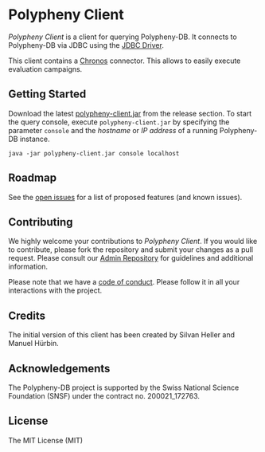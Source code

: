# Polypheny Client

_Polypheny Client_ is a client for querying Polypheny-DB. It connects to Polypheny-DB via JDBC using the [JDBC Driver](https://github.com/polypheny/Polypheny-JDBC-Driver).

This client contains a [Chronos](https://github.com/chronos-eaas) connector. This allows to easily execute evaluation campaigns.


## Getting Started ##
Download the latest [polypheny-client.jar](https://github.com/polypheny/Polypheny-Client/releases/latest) from the release section. 
To start the query console, execute `polypheny-client.jar` by specifying the parameter `console` and the _hostname_ or _IP address_ of a running Polypheny-DB instance.

```
java -jar polypheny-client.jar console localhost
```


## Roadmap ##
See the [open issues](https://github.com/polypheny/Polypheny-Client/issues) for a list of proposed features (and known issues).


## Contributing ##
We highly welcome your contributions to _Polypheny Client_. If you would like to contribute, please fork the repository and submit your changes as a pull request. Please consult our [Admin Repository](https://github.com/polypheny/Admin) for guidelines and additional information.

Please note that we have a [code of conduct](https://github.com/polypheny/Admin/blob/master/CODE_OF_CONDUCT.md). Please follow it in all your interactions with the project. 


## Credits ## 
The initial version of this client has been created by Silvan Heller and Manuel Hürbin.


## Acknowledgements
The Polypheny-DB project is supported by the Swiss National Science Foundation (SNSF) under the contract no. 200021_172763.


## License ##
The MIT License (MIT)